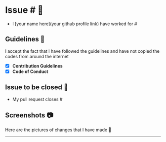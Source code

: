 # Issue #<issue number> 📐

- I [your name here](your github profile link) have worked for #<issue number>

## Guidelines 🔐

I accept the fact that I have followed the guidelines and have not copied the codes from around the internet

- [x] **Contribution Guidelines**
- [x] **Code of Conduct**

## Issue to be closed 🛅

- My pull request closes #<issuenumber>

## Screenshots 📷

Here are the pictures of changes that I have made 🔽

<attach screenshots here>
  
<!-- Please refer to previous closed issues for better understanding of filling this template -->  
  
---
